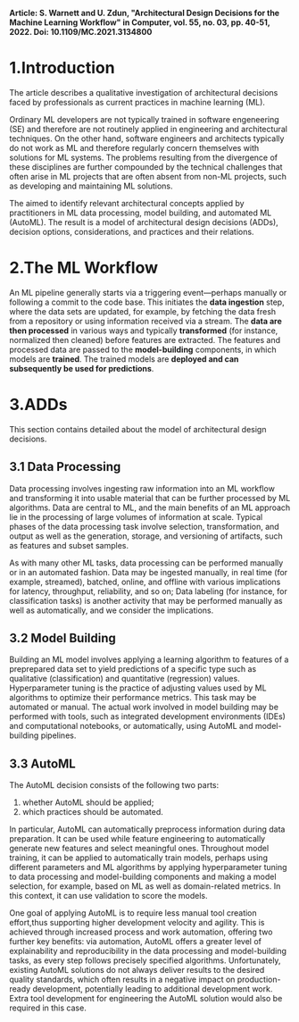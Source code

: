 **Article: S. Warnett and U. Zdun, "Architectural Design Decisions for the Machine Learning Workflow" in Computer, vol. 55, no. 03, pp. 40-51, 2022. Doi: 10.1109/MC.2021.3134800**


# 1.Introduction

The article describes a qualitative investigation of architectural decisions faced by professionals as current practices in machine learning (ML).

Ordinary ML developers are not typically trained in software engeneering (SE) and therefore are not routinely applied in engineering and architectural techniques. On the other hand, software engineers and architects typically do not work as ML and therefore regularly concern themselves with solutions for ML systems. The problems resulting from the divergence of these disciplines are further compounded by the technical challenges that often arise in ML projects that are often absent from non-ML projects, such as developing and maintaining ML solutions.

The aimed to identify relevant architectural concepts applied by practitioners in ML data processing, model building, and automated ML (AutoML). The result is a model of architectural design decisions (ADDs), decision options, considerations, and practices and their relations. 

# 2.The ML Workflow

An ML pipeline generally starts via a triggering event—perhaps manually or following a commit to the code base. This initiates the **data ingestion** step, where the data sets are updated, for example, by fetching the data fresh from a repository or using information received via a stream. The **data are then processed** in various ways and typically **transformed** (for instance, normalized then cleaned) before features are extracted. The features and processed data are passed to the **model-building** components, in which models are **trained**. The trained models are **deployed and can subsequently be used for predictions**.


# 3.ADDs

This section  contains detailed about the  model of architectural design decisions.

## 3.1 Data Processing

Data processing involves ingesting raw information into an ML workflow and transforming it into usable material that can be further processed by ML algorithms. Data are central to ML, and the main benefits of an ML approach lie in the processing of large volumes of information at scale. Typical phases of the data processing task involve selection, transformation, and output as well as the generation, storage, and versioning of artifacts, such as features and subset samples.

As with many other ML tasks, data processing can be performed manually or in an automated fashion. Data may be ingested manually, in real time (for example, streamed), batched, online, and offline with various implications for latency, throughput, reliability, and so on; Data labeling (for instance, for classification tasks) is another activity that may be performed manually as well as automatically, and we consider the implications. 



## 3.2 Model Building

Building an ML model involves applying a learning algorithm to features of a preprepared data set to yield predictions of a specific type such as qualitative (classification) and quantitative (regression) values. Hyperparameter tuning is the practice of adjusting values used by ML algorithms to optimize their performance metrics. This task may be automated or manual. The actual work involved in model building may be performed with tools, such
as integrated development environments (IDEs) and computational notebooks, or automatically, using AutoML and model-building pipelines.

## 3.3 AutoML

The AutoML decision consists of the following two parts:

1. whether AutoML should be applied;
2. which practices should be automated.

In particular, AutoML can automatically preprocess information during data preparation. It can be used while feature engineering to automatically
generate new features and select meaningful ones. Throughout model training, it can be applied to automatically train models, perhaps using different parameters and ML algorithms by applying hyperparameter tuning to data processing and model-building components and making a model selection, for example, based on ML as well as domain-related metrics. In this context, it can use validation to score the models.

One goal of applying AutoML is to require less manual tool creation effort,thus supporting higher development velocity and agility. This is achieved
through increased process and work automation, offering two further key benefits: via automation, AutoML offers a greater level of explainability and reproducibility in the data processing and model-building tasks, as every step follows precisely specified algorithms. Unfortunately, existing AutoML solutions do not always deliver results to the desired quality standards, which often results in a negative impact on production-ready development, potentially leading to additional development work. Extra tool development for engineering the AutoML solution would also be required in this case.


